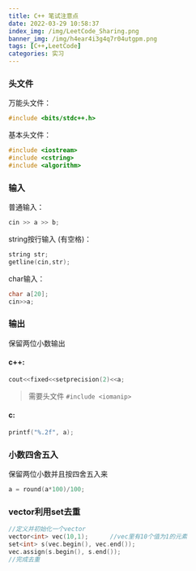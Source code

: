 ```yaml
---
title: C++ 笔试注意点
date: 2022-03-29 10:58:37
index_img: /img/LeetCode_Sharing.png
banner_img: /img/h4ear4i3g4q7r04utgpm.png
tags: [C++,LeetCode]
categories: 实习
---
```


### 头文件

万能头文件：

```c++
#include <bits/stdc++.h>
```

基本头文件：

```c++
#include <iostream>
#include <cstring>
#include <algorithm>
```

### 输入

普通输入：

```c++
cin >> a >> b;
```

string按行输入 (有空格)：

```c++
string str;
getline(cin,str);
```

char输入：

```c++
char a[20];
cin>>a;
```

### 输出

保留两位小数输出

#### c++:

```c++
cout<<fixed<<setprecision(2)<<a;
```

> 需要头文件 `#include <iomanip>`

#### c:

```c
printf("%.2f", a);
```

### 小数四舍五入

保留两位小数并且按四舍五入来

```c++
a = round(a*100)/100;
```

### vector利用set去重

```c++
//定义并初始化一个vector
vector<int> vec(10,1);      //vec里有10个值为1的元素
set<int> s(vec.begin(), vec.end());
vec.assign(s.begin(), s.end());
//完成去重
```

